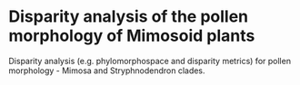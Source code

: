 # Disparity analysis of the pollen morphology of Mimosoid plants
Disparity analysis (e.g. phylomorphospace and disparity metrics) for pollen morphology - Mimosa and Stryphnodendron clades.
